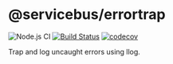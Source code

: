 # @servicebus/errortrap
![Node.js CI](https://github.com/servicebus/errortrap/workflows/Node.js%20CI/badge.svg)
[![Build Status](https://travis-ci.com/servicebus/errortrap.svg?branch=master)](https://travis-ci.com/servicebus/errortrap)
[![codecov](https://codecov.io/gh/servicebus/errortrap/branch/master/graph/badge.svg)](https://codecov.io/gh/servicebus/errortrap)

Trap and log uncaught errors using llog.
